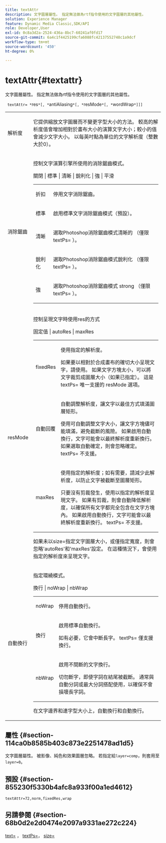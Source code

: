 ```yaml
---
title: textAttr
description: 文字圖層屬性。 指定無法做為rtf指令使用的文字圖層的其他屬性。
solution: Experience Manager
feature: Dynamic Media Classic,SDK/API
role: Developer,User
exl-id: 0c8a3d2a-2524-436a-8bc7-60241af0fd17
source-git-commit: 6a4c1f4425199cfa6088fc42137552748c1a9dcf
workflow-type: tm+mt
source-wordcount: '450'
ht-degree: 0%

---
```


# textAttr{#textattr}

文字圖層屬性。 指定無法做為rtf指令使用的文字圖層的其他屬性。

` textAttr= *`res`*[, *`antiAliasing`*[, *`resMode`*[, *`wordWrap`*]]]`

<table id="simpletable_0072BF7DF52B4959A14EDEF60A6EBDEE"> 
 <tr class="strow"> 
  <td class="stentry"> <p> <span class="codeph"> <span class="varname">解析度</span> </span> </p> </td> 
  <td class="stentry"> <p>它提供縮放文字圖層而不變更字型大小的方法。 較高的解析度值會增加相對於畫布大小的演算文字大小；較小的值會減少文字大小。 以每英吋點為單位的文字解析度（整數大於0）。 </p> </td> 
 </tr> 
 <tr class="strow"> 
  <td class="stentry"> <p> <span class="codeph"> <span class="varname">消除鋸齒</span> </span> </p> </td> 
  <td class="stentry"> <p>控制文字演算引擎所使用的消除鋸齒模式。 </p> <p> <span class="codeph">關閉 | 標準 | 清晰 | 銳利化 | 強 | 平滑</span> </p> <p> 
    <table id="simpletable_AE2331118FCA4BC7877233E287CED6A4"> 
     <tr class="strow"> 
      <td class="stentry"> <p> <span class="codeph">折扣</span> </p> </td> 
      <td class="stentry"> <p>停用文字消除鋸齒。 </p> </td> 
     </tr> 
     <tr class="strow"> 
      <td class="stentry"> <p> <span class="codeph">標準</span> </p> </td> 
      <td class="stentry"> <p>啟用標準文字消除鋸齒模式（預設）。 </p> </td> 
     </tr> 
     <tr class="strow"> 
      <td class="stentry"> <p> <span class="codeph">清晰</span> </p> </td> 
      <td class="stentry"> <p>選取Photoshop消除鋸齒模式<span class="codeph">清晰的</span> （僅限<span class="codeph"> textPs= </span>）。 </p> </td> 
     </tr> 
     <tr class="strow"> 
      <td class="stentry"> <p> <span class="codeph">銳利化</span> </p> </td> 
      <td class="stentry"> <p>選取Photoshop消除鋸齒模式<span class="codeph">銳利化</span> （僅限<span class="codeph"> textPs= </span>）。 </p> </td> 
     </tr> 
     <tr class="strow"> 
      <td class="stentry"> <p> <span class="codeph">強</span> </p> </td> 
      <td class="stentry"> <p>選取Photoshop消除鋸齒模式<span class="codeph"> strong </span> （僅限<span class="codeph"> textPs= </span>）。 </p> </td> 
     </tr> 
    </table> </p> </td> 
 </tr> 
 <tr class="strow"> 
  <td class="stentry"> <p> <span class="codeph"> <span class="varname"> resMode </span> </span> </p> </td> 
  <td class="stentry"> <p>控制呈現文字時使用res的方式 </p> <p> <span class="codeph">固定值 | autoRes | maxRes </span> </p> <p> 
    <table id="simpletable_2CFC06DB37154C7C92614FDF7A818DB5"> 
     <tr class="strow"> 
      <td class="stentry"> <p> <span class="codeph"> fixedRes </span> </p> </td> 
      <td class="stentry"> <p>使用指定的解析度。 </p> <p>如果要以相對於合成畫布的確切大小呈現文字，請使用。 如果文字方塊太小，可以將文字裁剪成圖層大小（如果已指定）。 這是<span class="codeph"> textPs= </span>唯一支援的<span class="varname"> resMode </span>選項。 </p> </td> 
     </tr> 
     <tr class="strow"> 
      <td class="stentry"> <p> <span class="codeph">自動回覆</span> </p> </td> 
      <td class="stentry"> <p>自動調整解析度，讓文字以最佳方式填滿圖層矩形。 </p> <p>使用可自動調整文字大小，讓文字方塊儘可能填滿，避免截斷的風險。 如果啟用自動換行，文字可能會以最終解析度重新換行。 如果選取<span class="codeph">自動確定</span>，則會忽略<span class="varname">確定</span>。 <span class="codeph"> textPs= </span>不支援。 </p> </td> 
     </tr> 
     <tr class="strow"> 
      <td class="stentry"> <p> <span class="codeph"> maxRes </span> </p> </td> 
      <td class="stentry"> <p>使用指定的解析度；如有需要，請減少此解析度，以防止文字被截斷至圖層矩形。 </p> <p>只要沒有剪裁發生，使用以指定的解析度呈現文字。 如果有剪裁，則會自動降低解析度，以確保所有文字都完全包含在文字方塊內。 如果啟用自動換行，文字可能會以最終解析度重新換行。 <span class="codeph"> textPs= </span>不支援。 </p> </td> 
     </tr> 
    </table> </p> <p>如果未以size=指定文字圖層大小，或僅指定寬度，則會忽略'autoRes'和'maxRes'設定。 在這種情況下，會使用指定的解析度來呈現文字。 </p> </td> 
 </tr> 
 <tr class="strow"> 
  <td class="stentry"> <p> <span class="codeph"> <span class="varname">自動換行</span> </span> </p> </td> 
  <td class="stentry"> <p>指定環繞模式。 </p> <p> <span class="codeph">換行 | noWrap | nbWrap </span> </p> <p> 
    <table id="simpletable_FF2510E029EC41E29BC30D9FC2923EA3"> 
     <tr class="strow"> 
      <td class="stentry"> <p> <span class="codeph"> noWrap </span> </p> </td> 
      <td class="stentry"> <p>停用自動換行。 </p> </td> 
     </tr> 
     <tr class="strow"> 
      <td class="stentry"> <p> <span class="codeph">換行</span> </p> </td> 
      <td class="stentry"> <p>啟用標準自動換行。 </p> <p>如有必要，它會中斷長字。 <span class="codeph"> textPs= </span>僅支援<span class="codeph">換行</span>。 </p> </td> 
     </tr> 
     <tr class="strow"> 
      <td class="stentry"> <p> <span class="codeph"> nbWrap </span> </p> </td> 
      <td class="stentry"> <p>啟用不間斷的文字換行。 </p> <p>切勿斷字，即使字詞在結尾被截斷。 通常與<span class="codeph">自動分詞</span>或<span class="codeph">最大分詞</span>搭配使用，以確保不會損壞長字詞。 </p> </td> 
     </tr> 
    </table> </p> <p>在文字邊界和連字型大小上，<span class="codeph">自動換行</span>和<span class="codeph">自動換行</span>。 </p> </td> 
 </tr> 
</table>

## 屬性 {#section-114ca0b8585b403c873e2251478ad1d5}

文字圖層屬性。 被影像、純色和效果圖層忽略。 若指定給`layer=comp`，則套用至`layer=0`。

## 預設 {#section-855230f5330b4afc8a933f00a1ed4612}

`textAttr=72,norm,fixedRes,wrap`

## 另請參閱 {#section-68b0d2e2d0474e2097a9331ae272c224}

[text=](../../../../../is-api/http-ref/image-serving-api-ref/c-http-protocol-reference/c-command-reference/r-text.md#reference-84634052e48548539a1ef63cbe41f22f) ， [textPs=](../../../../../is-api/http-ref/image-serving-api-ref/c-http-protocol-reference/c-command-reference/r-textps.md#reference-4209a2a6169f44278da2647cfb0cd767)， [size=](../../../../../is-api/http-ref/image-serving-api-ref/c-http-protocol-reference/c-data-types/r-size.md#reference-04d383f32c7b4003bed9978cb854747b)
